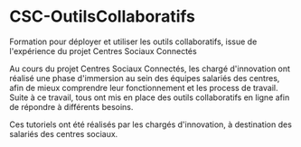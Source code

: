 # CSC-OutilsCollaboratifs
Formation pour déployer et utiliser les outils collaboratifs, issue de l'expérience du projet Centres Sociaux Connectés

Au cours du projet Centres Sociaux Connectés, les chargé d'innovation ont réalisé une phase d'immersion au sein des équipes salariés des centres, afin de mieux comprendre leur fonctionnement et les process de travail. Suite à ce travail, tous ont mis en place des outils collaboratifs en ligne afin de répondre à différents besoins. 

Ces tutoriels ont été réalisés par les chargés d'innovation, à destination des salariés des centres sociaux. 
